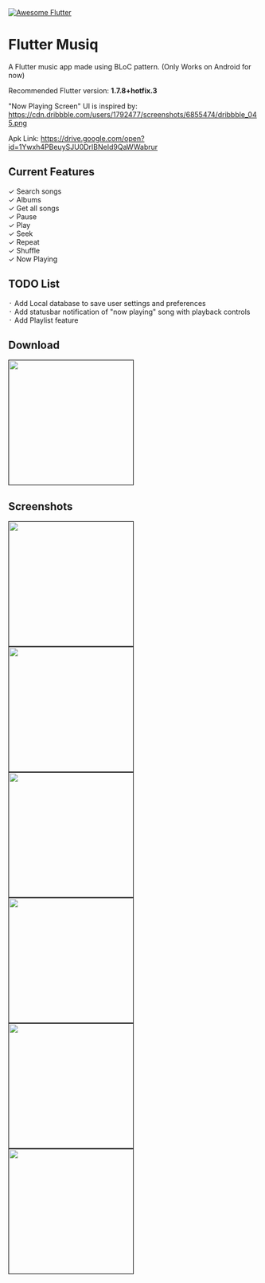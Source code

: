 <a href="https://github.com/Solido/awesome-flutter">
   <img alt="Awesome Flutter" src="https://img.shields.io/badge/Awesome-Flutter-blue.svg?longCache=true&style=flat-square" />
</a>

# Flutter Musiq

A Flutter music app made using BLoC pattern. (Only Works on Android for now)

Recommended Flutter version: <b>1.7.8+hotfix.3</b>

"Now Playing Screen" UI is inspired by: https://cdn.dribbble.com/users/1792477/screenshots/6855474/dribbble_045.png 

Apk Link: https://drive.google.com/open?id=1Ywxh4PBeuySJU0DrIBNeId9QaWWabrur

## Current Features

✓ Search songs    <br/>
✓ Albums          <br/>
✓ Get all songs   <br/>
✓ Pause           <br/>
✓ Play            <br/>
✓ Seek            <br/>
✓ Repeat          <br/>
✓ Shuffle         <br/>
✓ Now Playing     <br/>

## TODO List

᛫ Add Local database to save user settings and preferences                  <br/>
᛫ Add statusbar notification of "now playing" song with playback controls   <br/>
᛫ Add Playlist feature                                                      <br/>

## Download

<kbd> <img src="./play-logo.eps" width="250" border="1" /></kbd> <br/>

## Screenshots

<kbd> <img src="/pic-1.png" width="250" border="1" /></kbd> <kbd><img src="/pic-2.png" width="250" border="1" /></kbd> <kbd><img src="/pic-3.png" width="250" border="1" /></kbd><br/>
<kbd><img src="/pic-4.png" width="250" border="1" /></kbd> <kbd><img src="/pic-5.png" width="250" border="1" /></kbd> <kbd><img src="/pic-6.png" width="250" border="1" /></kbd>

